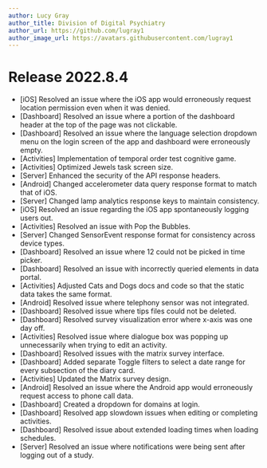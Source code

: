 ```yaml
---
author: Lucy Gray
author_title: Division of Digital Psychiatry
author_url: https://github.com/lugray1
author_image_url: https://avatars.githubusercontent.com/lugray1
---
```


# Release 2022.8.4

- [iOS] Resolved an issue where the iOS app would erroneously request location permission even when it was denied.
- [Dashboard] Resolved an issue where a portion of the dashboard header at the top of the page was not clickable.
- [Dashboard] Resolved an issue where the language selection dropdown menu on the login screen of the app and dashboard were erroneously empty.
- [Activities] Implementation of temporal order test cognitive game.
- [Activities] Optimized Jewels task screen size.
- [Server] Enhanced the security of the API response headers.
- [Android] Changed accelerometer data query response format to match that of iOS.
- [Server] Changed lamp analytics response keys to maintain consistency.
- [iOS] Resolved an issue regarding the iOS app spontaneously logging users out.
- [Activities] Resolved an issue with Pop the Bubbles.
- [Server] Changed SensorEvent response format for consistency across device types.
- [Dashboard] Resolved an issue where 12 could not be picked in time picker. 
- [Dashboard] Resolved an issue with incorrectly queried elements in data portal. 
- [Activities] Adjusted Cats and Dogs docs and code so that the static data takes the same format. 
- [Android] Resolved issue where telephony sensor was not integrated. 
- [Dashboard] Resolved issue where tips files could not be deleted. 
- [Dashboard] Resolved survey visualization error where x-axis was one day off. 
- [Activities] Resolved issue where dialogue box was popping up unnecessarily when trying to edit an activity.
- [Dashboard] Resolved issues with the matrix survey interface.
- [Dashboard] Added separate Toggle filters to select a date range for every subsection of the diary card.
- [Activities] Updated the Matrix survey design.
- [Android] Resolved an issue where the Android app would erroneously request access to phone call data.
- [Dashboard] Created a dropdown for domains at login.
- [Dashboard] Resolved app slowdown issues when editing or completing activities.
- [Dashboard] Resolved issue about extended loading times when loading schedules.
- [Server] Resolved an issue where notifications were being sent after logging out of a study.
